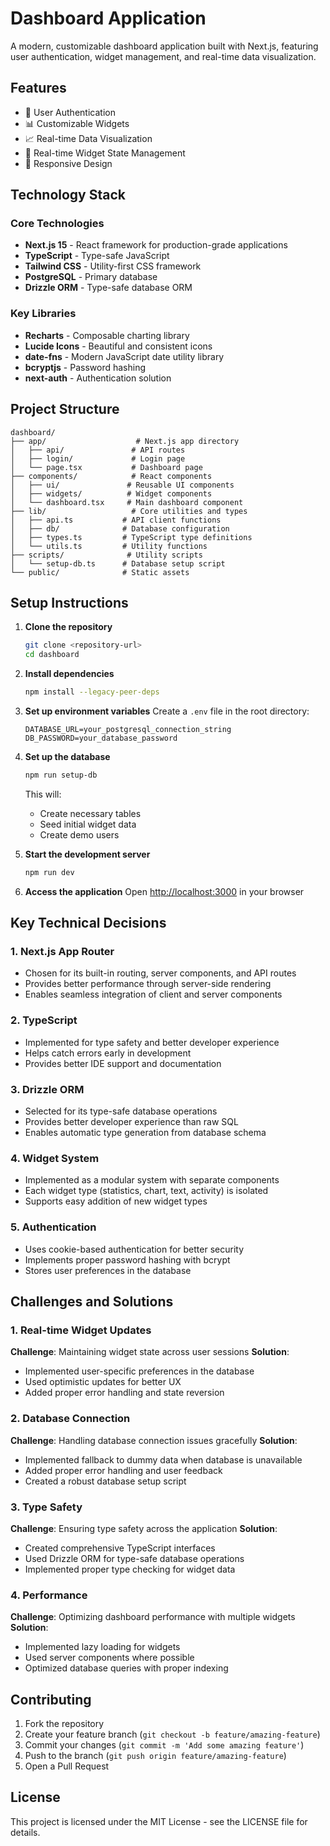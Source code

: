 # Dashboard Application

A modern, customizable dashboard application built with Next.js, featuring user authentication, widget management, and real-time data visualization.

## Features

- 🔐 User Authentication
- 📊 Customizable Widgets
- 📈 Real-time Data Visualization
- 🔄 Real-time Widget State Management
- 📱 Responsive Design

## Technology Stack

### Core Technologies
- **Next.js 15** - React framework for production-grade applications
- **TypeScript** - Type-safe JavaScript
- **Tailwind CSS** - Utility-first CSS framework
- **PostgreSQL** - Primary database
- **Drizzle ORM** - Type-safe database ORM

### Key Libraries
- **Recharts** - Composable charting library
- **Lucide Icons** - Beautiful and consistent icons
- **date-fns** - Modern JavaScript date utility library
- **bcryptjs** - Password hashing
- **next-auth** - Authentication solution

## Project Structure

```
dashboard/
├── app/                    # Next.js app directory
│   ├── api/               # API routes
│   ├── login/             # Login page
│   └── page.tsx           # Dashboard page
├── components/            # React components
│   ├── ui/               # Reusable UI components
│   ├── widgets/          # Widget components
│   └── dashboard.tsx     # Main dashboard component
├── lib/                   # Core utilities and types
│   ├── api.ts           # API client functions
│   ├── db/              # Database configuration
│   ├── types.ts         # TypeScript type definitions
│   └── utils.ts         # Utility functions
├── scripts/              # Utility scripts
│   └── setup-db.ts      # Database setup script
└── public/              # Static assets
```

## Setup Instructions

1. **Clone the repository**
   ```bash
   git clone <repository-url>
   cd dashboard
   ```

2. **Install dependencies**
   ```bash
   npm install --legacy-peer-deps
   ```

3. **Set up environment variables**
   Create a `.env` file in the root directory:
   ```env
   DATABASE_URL=your_postgresql_connection_string
   DB_PASSWORD=your_database_password
   ```

4. **Set up the database**
   ```bash
   npm run setup-db
   ```
   This will:
   - Create necessary tables
   - Seed initial widget data
   - Create demo users

5. **Start the development server**
   ```bash
   npm run dev
   ```

6. **Access the application**
   Open [http://localhost:3000](http://localhost:3000) in your browser

## Key Technical Decisions

### 1. Next.js App Router
- Chosen for its built-in routing, server components, and API routes
- Provides better performance through server-side rendering
- Enables seamless integration of client and server components

### 2. TypeScript
- Implemented for type safety and better developer experience
- Helps catch errors early in development
- Provides better IDE support and documentation

### 3. Drizzle ORM
- Selected for its type-safe database operations
- Provides better developer experience than raw SQL
- Enables automatic type generation from database schema

### 4. Widget System
- Implemented as a modular system with separate components
- Each widget type (statistics, chart, text, activity) is isolated
- Supports easy addition of new widget types

### 5. Authentication
- Uses cookie-based authentication for better security
- Implements proper password hashing with bcrypt
- Stores user preferences in the database

## Challenges and Solutions

### 1. Real-time Widget Updates
**Challenge**: Maintaining widget state across user sessions
**Solution**: 
- Implemented user-specific preferences in the database
- Used optimistic updates for better UX
- Added proper error handling and state reversion

### 2. Database Connection
**Challenge**: Handling database connection issues gracefully
**Solution**:
- Implemented fallback to dummy data when database is unavailable
- Added proper error handling and user feedback
- Created a robust database setup script

### 3. Type Safety
**Challenge**: Ensuring type safety across the application
**Solution**:
- Created comprehensive TypeScript interfaces
- Used Drizzle ORM for type-safe database operations
- Implemented proper type checking for widget data

### 4. Performance
**Challenge**: Optimizing dashboard performance with multiple widgets
**Solution**:
- Implemented lazy loading for widgets
- Used server components where possible
- Optimized database queries with proper indexing

## Contributing

1. Fork the repository
2. Create your feature branch (`git checkout -b feature/amazing-feature`)
3. Commit your changes (`git commit -m 'Add some amazing feature'`)
4. Push to the branch (`git push origin feature/amazing-feature`)
5. Open a Pull Request

## License

This project is licensed under the MIT License - see the LICENSE file for details. 